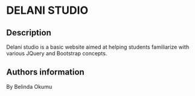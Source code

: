 # DELANI STUDIO
## Description
Delani studio is a basic website aimed at helping students familiarize with various JQuery and Bootstrap concepts.
## Authors information
By Belinda Okumu
<!-- ## Set up instractions
* Open my Github account.
* Git clone my repository.
* Send a pull request.
## Technology used
* HTML
* CSS
* Bootstrap
* jQuery
* JavaScript
## Contributing
Pull requests are welcome.
## Project link
url()
## Contacts
* Tel: +254706313301
* Email: belindashirkiz@gmail.com
## Licence
Licensed under the MIT license. Copyright (c) 2019 DELANI STUDIO -->
